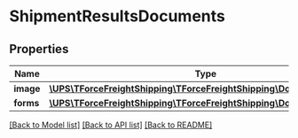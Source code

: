 # ShipmentResultsDocuments

## Properties
Name | Type | Description | Notes
------------ | ------------- | ------------- | -------------
**image** | [**\UPS\TForceFreightShipping\TForceFreightShipping\DocumentsImage[]**](DocumentsImage.md) |  | [optional] 
**forms** | [**\UPS\TForceFreightShipping\TForceFreightShipping\DocumentsForms[]**](DocumentsForms.md) |  | [optional] 

[[Back to Model list]](../../README.md#documentation-for-models) [[Back to API list]](../../README.md#documentation-for-api-endpoints) [[Back to README]](../../README.md)

